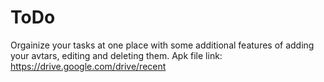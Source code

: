 # ToDo
Orgainize your tasks at one place with some additional features of adding your avtars, editing and deleting them. Apk file link: https://drive.google.com/drive/recent
